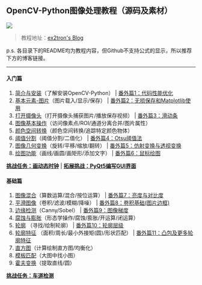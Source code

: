 ## OpenCV-Python图像处理教程（源码及素材）

![](http://pic.ex2tron.top/cv2_python_opencv_cover_gif2.gif)

> 教程地址：[ex2tron's Blog](http://ex2tron.wang)

p.s. 各目录下的README均为教程内容，但Github不支持公式的显示，所以推荐下方的博客链接。

---

#### 入门篇

1. [简介与安装](http://ex2tron.wang/opencv-python-introduction-and-installation/)（了解安装OpenCV-Python） | [番外篇1：代码性能优化](http://ex2tron.wang/opencv-python-extra-code-optimization/)
2. [基本元素-图片](http://ex2tron.wang/opencv-python-basic-element-image/)（图片载入/显示/保存） | [番外篇2：无损保存和Matplotlib使用](http://ex2tron.wang/opencv-python-extra-high-quality-save-and-using-matplotlib/)
3. [打开摄像头](http://ex2tron.wang/opencv-python-open-camera/)（打开摄像头捕获图片/播放保存视频） | [番外篇3：滑动条](http://ex2tron.wang/opencv-python-extra-trackbar/)
4. [图像基本操作](http://ex2tron.wang/opencv-python-basic-operations/)（访问像素点/ROI/通道分离合并/图片属性）
5. [颜色空间转换](http://ex2tron.wang/opencv-python-changing-colorspaces/)（颜色空间转换/追踪特定颜色物体）
6. [阈值分割](http://ex2tron.wang/opencv-python-image-thresholding/)（阈值分割/二值化） | [番外篇4：Otsu阈值法](http://ex2tron.wang/opencv-python-extra-otsu-thresholding/)
7. [图像几何变换](http://ex2tron.wang/opencv-python-image-geometric-transformation/)（旋转/平移/缩放/翻转） | [番外篇5：仿射变换与透视变换](http://ex2tron.wang/opencv-python-extra-warpaffine-warpperspective/)
8. [绘图功能](http://ex2tron.wang/opencv-python-drawing-function/)（画线/画圆/画矩形/添加文字） | [番外篇6：鼠标绘图](http://ex2tron.wang/opencv-python-extra-drawing-with-mouse/)

[**挑战任务：画动态时钟**](http://ex2tron.wang/opencv-python-clock-drawing/) | [**拓展挑战：PyQt5编写GUI界面**](http://ex2tron.wang/opencv-python-using-pyqt5-create-gui/)


#### 基础篇

1. [图像混合](http://ex2tron.wang/opencv-python-image-blending/)（算数运算/混合/按位运算） | [番外篇7：亮度与对比度](http://ex2tron.wang/opencv-python-extra-contrast-brightness/)
2. [平滑图像](http://ex2tron.wang/opencv-python-smoothing-images/)（卷积/滤波/模糊/降噪） | [番外篇8：卷积基础(图片边框)](http://ex2tron.wang/opencv-python-extra-padding-and-convolution/)
3. [边缘检测](http://ex2tron.wang/opencv-python-edge-detection/)（Canny/Sobel） | [番外篇9：图像梯度](http://ex2tron.wang/opencv-python-extra-image-gradients/)
4. [腐蚀与膨胀](http://ex2tron.wang/opencv-python-erode-and-dilate/)（形态学操作/腐蚀/膨胀/开运算/闭运算）
5. [轮廓](http://ex2tron.wang/opencv-python-contours/) （寻找/绘制轮廓）  | [番外篇10：轮廓层级](http://ex2tron.wang/opencv-python-extra-contours-hierarchy/)
6. [轮廓特征](http://ex2tron.wang/opencv-python-contour-features/) （面积/周长/最小外接矩(圆)/形状匹配） | [番外篇11：凸包及更多轮廓特征](http://ex2tron.wang/opencv-python-extra-convex-hull/)
7. [直方图](http://ex2tron.wang/opencv-python-histograms/)（计算绘制直方图/均衡化）
8. [模板匹配](http://ex2tron.wang/opencv-python-template-matching/)（大图中找小图）
9. [ 霍夫变换](http://ex2tron.wang/opencv-python-hough-transform/)（提取直线/圆）

[**挑战任务：车道检测**](http://ex2tron.wang/opencv-python-lane-road-detection/) 
